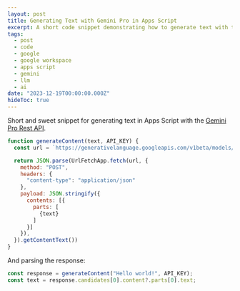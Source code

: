 ```yaml
---
layout: post
title: Generating Text with Gemini Pro in Apps Script
excerpt: A short code snippet demonstrating how to generate text with the Gemini Pro Rest API in Apps Script.
tags:
  - post
  - code
  - google
  - google workspace
  - apps script
  - gemini
  - llm
  - ai
date: "2023-12-19T00:00:00.000Z"
hideToc: true
---
```


Short and sweet snippet for generating text in Apps Script with the [Gemini Pro Rest API](https://ai.google.dev/tutorials/rest_quickstart).

```js
function generateContent(text, API_KEY) {
  const url = `https://generativelanguage.googleapis.com/v1beta/models/gemini-pro:generateContent?key=${API_KEY}`;

  return JSON.parse(UrlFetchApp.fetch(url, {
    method: "POST",
    headers: {
      "content-type": "application/json"
    },
    payload: JSON.stringify({
      contents: [{
        parts: [
          {text}
        ]
      }]
    }),
  }).getContentText())
}
```

And parsing the response:

```js
const response = generateContent("Hello world!", API_KEY);
const text = response.candidates[0].content?.parts[0].text;
```

